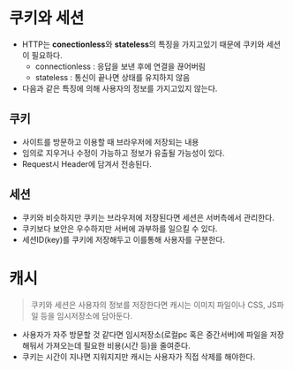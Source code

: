# 쿠키와 세션

- HTTP는 **conectionless**와 **stateless**의 특징을 가지고있기 때문에 쿠키와 세션이 필요하다.
  - connectionless : 응답을 보낸 후에 연결을 끊어버림
  - stateless : 통신이 끝나면 상태를 유지하지 않음
- 다음과 같은 특징에 의해 사용자의 정보를 가지고있지 않는다.



## 쿠키

- 사이트를 방문하고 이용할 때 브라우저에 저장되는 내용
- 임의로 지우거나 수정이 가능하고 정보가 유출될 가능성이 있다. 
- Request시 Header에 담겨서 전송된다.



## 세션

- 쿠키와 비슷하지만 쿠키는 브라우저에 저장된다면 세션은 서버측에서 관리한다.
- 쿠키보다 보안은 우수하지만 서버에 과부하를 일으킬 수 있다.
- 세션ID(key)를 쿠키에 저장해두고 이를통해 사용자를 구분한다.



# 캐시

> 쿠키와 세션은 사용자의 정보를 저장한다면 캐시는 이미지 파일이나 CSS, JS파일 등을 임시저장소에 담아둔다.

- 사용자가 자주 방문할 것 같다면 임시저장소(로컬pc 혹은 중간서버)에 파일을 저장해둬서 가져오는데 필요한 비용(시간 등)을 줄여준다.
- 쿠키는 시간이 지나면 지워지지만 캐시는 사용자가 직접 삭제를 해야한다.